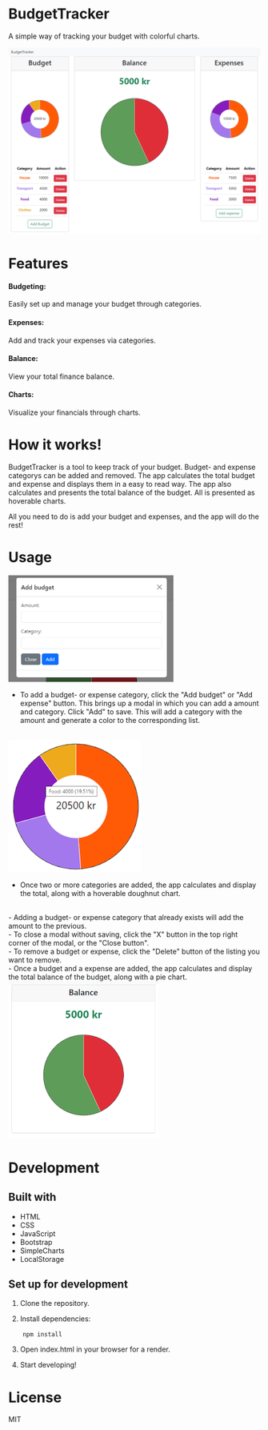# BudgetTracker

A simple way of tracking your budget with colorful charts.

![Alt text](resources\img\overview.png)

# Features

#### Budgeting:

Easily set up and manage your budget through categories.

#### Expenses:

Add and track your expenses via categories.

#### Balance: 

View your total finance balance.

#### Charts: 

Visualize your financials through charts. 

# How it works!

BudgetTracker is a tool to keep track of your budget. Budget- and expense categorys can be added and removed. The app calculates the total budget and expense and displays them in a easy to read way. The app also calculates and presents the total balance of the budget. All is presented as hoverable charts. 

All you need to do is add your budget and expenses, and the app will do the rest!

# Usage

<img
 src="resources\img\modal.png" alt="image" width="330" height="auto">
- To add a budget- or expense category, click the "Add budget" or "Add expense" button. This brings up a modal in which you can add a amount and category. Click "Add" to save.
This will add a category with the amount and generate a color to the corresponding list.
<br/>
<img src="resources\img\hover.png" alt="image" width="265" height="auto">

- Once two or more categories are added, the app calculates and display the total, along with a hoverable doughnut chart.
<br/>
- Adding a budget- or expense category that already exists will add the amount to the previous.
<br/>
- To close a modal without saving, click the "X" button in the top right corner of the modal, or the "Close button".
<br/>
- To remove a budget or expense, click the "Delete" button of the listing you want to remove.
<br/>
- Once a budget and a expense are added, the app calculates and display the total balance of the budget, along with a pie chart.

<img src="resources\img\balance.png" alt="image" width="300" height="auto">

<br/>



# Development

## Built with 

- HTML
- CSS
- JavaScript
- Bootstrap
- SimpleCharts
- LocalStorage

## Set up for development

1. Clone the repository.


2. Install dependencies:

```
    npm install
```

3. Open index.html in your browser for a render.

4. Start developing!

# License

MIT
